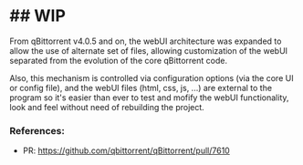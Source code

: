 # ## **WIP**

From qBittorrent v4.0.5 and on, the webUI architecture was expanded to allow the use of alternate set of files, allowing customization of the webUI separated from the evolution of the core qBittorrent code.

Also, this mechanism is controlled via configuration options (via the core UI or config file), and the webUI files (html, css, js, ...) are external to the program so it's easier than ever to test and mofify the webUI functionality, look and feel without need of rebuilding the project.

### References:
* PR: https://github.com/qbittorrent/qBittorrent/pull/7610

